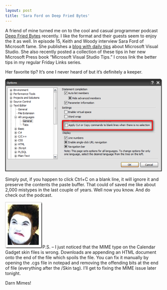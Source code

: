 ```yaml
---
layout: post
title: 'Sara Ford on Deep Fried Bytes'
---
```

A friend of mine turned me on to the cool and casual programmer podcast [Deep Fried Bytes](http://deepfriedbytes.com/) recently. I like the format and their guests seem to enjoy the it as well. In episode 15, Keith and Woody interview Sara Ford of Microsoft fame. She publishes a [blog with daily tips](http://blogs.msdn.com/saraford/) about Microsoft Visual Studio. She also recently posted a collection of these tips in her new Microsoft Press book “Microsoft Visual Studio Tips.” I cross link the better tips in my regular Friday Links series.

Her favorite tip? It’s one I never heard of but it’s definitely a keeper.

![Options dialog in Visual Studio](/cdn/images/blog/SaraFordonDeepFriedBytes_EF45/cutcopy.png)

Simply put, if you happen to click Ctrl+C on a blank line, it will ignore it and preserve the contents the paste buffer. That could of saved me like about 2,000 mistypes in the last couple of years. Well now you know. And do check out the podcast.

![mime](/cdn/images/blog/SaraFordonDeepFriedBytes_EF45/mime.jpg)P.S. – I just noticed that the MIME type on the Calendar Gadget skin files is wrong. Downloads are appending an HTML document onto the end of the file which spoils the file. You can fix it manually by opening the .cgs file in notepad and removing the offending bits at the end of file (everything after the /Skin tag). I’ll get to fixing the MIME issue later tonight.

Darn Mimes!
